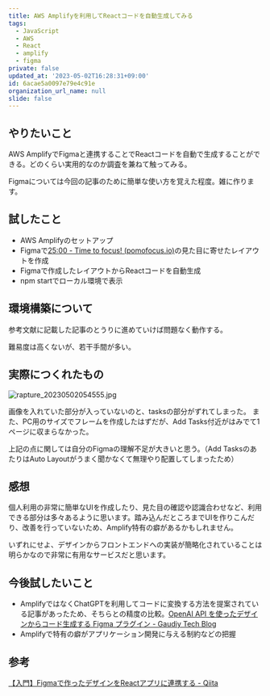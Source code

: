 ```yaml
---
title: AWS Amplifyを利用してReactコードを自動生成してみる
tags:
  - JavaScript
  - AWS
  - React
  - amplify
  - figma
private: false
updated_at: '2023-05-02T16:28:31+09:00'
id: 6acae5a0097e79e4c91e
organization_url_name: null
slide: false
---
```

## やりたいこと

AWS AmplifyでFigmaと連携することでReactコードを自動で生成することができる。どのくらい実用的なのか調査を兼ねて触ってみる。

Figmaについては今回の記事のために簡単な使い方を覚えた程度。雑に作ります。

## 試したこと

- AWS Amplifyのセットアップ
- Figmaで[25:00 - Time to focus! (pomofocus.io)](https://pomofocus.io/app)の見た目に寄せたレイアウトを作成
- Figmaで作成したレイアウトからReactコードを自動生成
- npm startでローカル環境で表示

## 環境構築について

参考文献に記載した記事のとうりに進めていけば問題なく動作する。

難易度は高くないが、若干手間が多い。

## 実際につくれたもの
![rapture_20230502054555.jpg](https://qiita-image-store.s3.ap-northeast-1.amazonaws.com/0/781232/3fe99b03-93cb-8d0a-82de-15cd9f8a8d3f.jpeg)

画像を入れていた部分が入っていないのと、tasksの部分がずれてしまった。
また、PC用のサイズでフレームを作成したはずだが、Add Tasks付近がはみでて1ページに収まらなかった。

上記の点に関しては自分のFigmaの理解不足が大きいと思う。（Add TasksのあたりはAuto Layoutがうまく聞かなくて無理やり配置してしまったため）

## 感想

個人利用の非常に簡単なUIを作成したり、見た目の確認や認識合わせなど、利用できる部分は多々あるように思います。踏み込んだところまでUIを作りこんだり、改善を行っていないため、Amplify特有の癖があるかもしれません。

いずれにせよ、デザインからフロントエンドへの実装が簡略化されていることは明らかなので非常に有用なサービスだと思います。

## 今後試したいこと

- AmplifyではなくChatGPTを利用してコードに変換する方法を提案されている記事があったため、そちらとの精度の比較。[OpenAI API を使ったデザインからコード生成する Figma プラグイン - Gaudiy Tech Blog](https://techblog.gaudiy.com/entry/2023/04/28/085840)
- Amplifyで特有の癖がアプリケーション開発に与える制約などの把握

## 参考

[【入門】Figmaで作ったデザインをReactアプリに連携する - Qiita](https://qiita.com/KNR109/items/ab88c8f9a014fdccfba3#)
